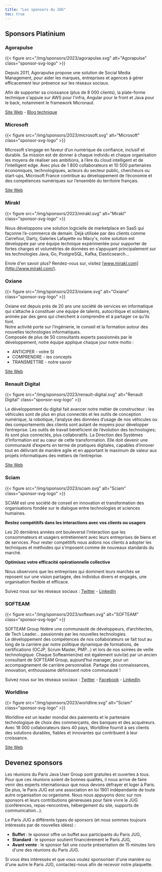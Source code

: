 ```yaml
---
title: "Les sponsors du JUG"
toc: true
---
```


## Sponsors Platinium

### Agorapulse

{{< figure src="/img/sponsors/2023/agorapulse.svg" alt="Agorapulse" class="sponsor-svg-logo" >}}

Depuis 2011, Agorapulse propose une solution de Social Media Management, pour aider les marques, entreprises et agences à gérer efficacement leur présence sur les réseaux sociaux.

Afin de supporter sa croissance (plus de 8 000 clients), la plate-forme technique s'appuie sur AWS pour l'infra, Angular pour le front et Java pour le back, notamment le framework Micronaut.

[Site Web](https://www.agorapulse.com) - [Blog technique]( https://medium.com/agorapulse-stories/tech/home)

### Microsoft

{{< figure src="/img/sponsors/2023/microsoft.svg" alt="Microsoft" class="sponsor-svg-logo" >}}

Microsoft s’engage en faveur d’un numérique de confiance, inclusif et durable.
Sa mission est de donner à chaque individu et chaque organisation les moyens de réaliser ses ambitions, à l’ère du cloud intelligent et de l’intelligent edge.
Avec plus de 1 800 collaborateurs et 10 500 partenaires économiques, technologiques, acteurs du secteur public, chercheurs ou start-ups, Microsoft France contribue au développement de l’économie et des compétences numériques sur l’ensemble du territoire français.

[Site Web](https://www.microsoft.com/fr-fr)

### Mirakl

{{< figure src="/img/sponsors/2023/mirakl.svg" alt="Mirakl" class="sponsor-svg-logo" >}}

Nous développons une solution logicielle de marketplace en SaaS qui façonne l’e-commerce de demain.
Déjà utilisée par des clients comme Carrefour, Darty, Galeries Lafayette ou Macy's, notre solution est développée par une équipe technique expérimentée pour supporter de fortes charges et volumétries de données en s’appuyant principalement sur les technologies Java, Go, PostgreSQL, Kafka, Elasticsearch…

Envie d'en savoir plus? Rendez-vous sur, visitez [www.mirakl.com](http://www.mirakl.com/).

### Oxiane

{{< figure src="/img/sponsors/2023/oxiane.svg" alt="Oxiane" class="sponsor-svg-logo" >}}

Oxiane est depuis près de 20 ans une société de services en informatique qui s’attache à constituer une équipe de talents, autocritique et solidaire, animée par des gens qui cherchent à comprendre et à partager ce qu’ils font.  
Notre activité porte sur l’ingénierie, le conseil et la formation autour des nouvelles technologies informatiques.  
Composée de plus de 50 consultants experts passionnés par le développement, notre équipe applique chaque jour notre motto :

* ANTICIPER - votre SI
* COMPRENDRE - les concepts
* TRANSMETTRE - notre savoir

[Site Web](https://www.oxiane.com/)

### Renault Digital

{{< figure src="/img/sponsors/2023/renault-digital.svg" alt="Renault Digital" class="sponsor-svg-logo" >}}

Le développement du digital fait avancer notre métier de constructeur : les véhicules sont de plus en plus connectés et les outils de conception numérique, la robotique, l’analyse des données d’usage de nos véhicules ou des comportements des clients sont autant de moyens pour développer l’entreprise.
Les outils de travail bénéficient de l’évolution des technologies; ils sont plus connectés, plus collaboratifs.
La Direction des Systèmes d’Information est au cœur de cette transformation.
Elle doit devenir une communauté d’experts en terme de pratiques digitales, capables d’innover tout en délivrant de manière agile et en apportant le maximum de valeur aux projets informatiques des métiers de l’entreprise.

[Site Web](https://group.renault.com/talents/nos-metiers/digital/)

### Sciam

{{< figure src="/img/sponsors/2023/sciam.svg" alt="Sciam" class="sponsor-svg-logo" >}}

SCIAM est une société de conseil en innovation et transformation des organisations fondée sur le dialogue entre technologies et sciences humaines.

**Restez compétitifs dans les interactions avec vos clients ou usagers**

Les 20 dernières années ont bouleversé l’interaction que les consommateurs et usagers entretiennent avec leurs entreprises de biens et de services. Pour rester compétitifs nous aidons nos clients à adopter les techniques et méthodes qui s’imposent comme de nouveaux standards du marché.

**Optimisez votre efficacité opérationnelle collective**

Nous observons que les entreprises qui dominent leurs marchés se reposent sur une vision partagée, des individus divers et engagés, une organisation flexible et efficace.

Suivez nous sur les réseaux sociaux : [Twitter](https://twitter.com/SCIAM_FR) - [LinkedIn](https://www.linkedin.com/company/sciamfr/)

### SOFTEAM

{{< figure src="/img/sponsors/2023/softeam.svg" alt="SOFTEAM" class="sponsor-svg-logo" >}}

SOFTEAM Group fédère une communauté de développeurs, d’architectes, de Tech Leader… passionnés par les nouvelles technologies.  
Le développement des compétences de nos collaborateurs se fait tout au long de la carrière par notre politique dynamique de formations, de certifications (OCJP, Scrum Master, PMP…) et lors de nos soirées de veille technologique.
Chaque Softeamien(ne) est également suivi(e) par un ancien consultant de SOFTEAM Group, aujourd’hui manager, pour un accompagnement de carrière personnalisé. Partage des connaissances, innovation, enthousiasme définissent notre communauté !

Suivez nous sur les réseaux sociaux : [Twitter](https://twitter.com/SofteamGroup) - [Facebook](https://www.facebook.com/SofteamGroup) - [LinkedIn](https://www.linkedin.com/company/softeam-group/).

### Worldline

{{< figure src="/img/sponsors/2023/worldline.svg" alt="Sciam" class="sponsor-svg-logo" >}}

Worldline est un leader mondial des paiements et le partenaire technologique de choix des commerçants, des banques et des acquéreurs.
Avec 18 000 collaborateurs dans 40 pays, Worldline fournit à ses clients des solutions durables, fiables et innovantes qui contribuent à leur croissance. 

[Site Web](https://www.worldline.com/)

## Devenez sponsors

Les réunions du Paris Java User Group sont gratuites et ouvertes à tous.
Pour que ces réunions soient de bonnes qualités, il nous arrive de faire venir des experts internationaux que nous devons défrayer et loger à Paris.
De plus, le Paris JUG est une association en loi 1901 indépendante de toute autre organisation ou organisme.
Nous nous appuyons donc sur nos sponsors et leurs contributions généreuses pour faire vivre le JUG (conférences, repas-rencontres, hébergement du site, supports de communication…).

Le Paris JUG a différents types de sponsors (et nous sommes toujours intéressés par de nouvelles idées) :

* **Buffet** : le sponsor offre un buffet aux participants du Paris JUG,
* **Standard** : le sponsor soutient financièrement le Paris JUG,
* **Avant vente** : le sponsor fait une courte présentation de 15 minutes lors d'une des réunions du Paris JUG.

Si vous êtes intéressés et que vous voulez sponsoriser d'une manière ou d'une autre le Paris JUG, contactez-nous afin de recevoir notre plaquette.
